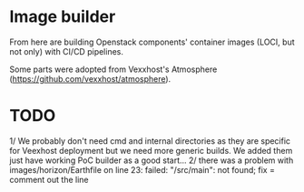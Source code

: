 # Image builder

From here are building Openstack components' container images (LOCI, but not only) with CI/CD pipelines. 

Some parts were adopted from Vexxhost's Atmosphere (https://github.com/vexxhost/atmosphere). 

# TODO

1/ We probably don't need cmd and internal directories as they are specific for Veexhost deployment but we 
need more generic builds. We added them just have working PoC builder as a good start...
2/ there was a problem with images/horizon/Earthfile on line 23: failed: "/src/main": not found; fix = comment out the line
